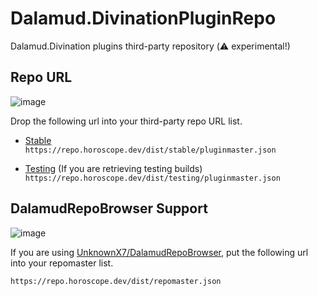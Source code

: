 # Dalamud.DivinationPluginRepo

Dalamud.Divination plugins third-party repository (⚠️ experimental!)

## Repo URL

![image](https://user-images.githubusercontent.com/7302150/137894902-e0079b2d-29c6-4616-9794-c2c161c4aba5.png)

Drop the following url into your third-party repo URL list.

- [Stable](https://repo.horoscope.dev/plugins_stable)  
  `https://repo.horoscope.dev/dist/stable/pluginmaster.json`

- [Testing](https://repo.horoscope.dev/plugins_testing) (If you are retrieving testing builds)  
  `https://repo.horoscope.dev/dist/testing/pluginmaster.json`

## DalamudRepoBrowser Support

![image](https://user-images.githubusercontent.com/7302150/137894727-2386c322-79ed-46b0-abc3-441a0695bf22.png)

If you are using [UnknownX7/DalamudRepoBrowser](https://github.com/UnknownX7/DalamudRepoBrowser), put the following url into your repomaster list.

`https://repo.horoscope.dev/dist/repomaster.json`

